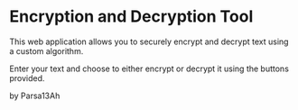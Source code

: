 <!DOCTYPE html>
<html lang="en">
<head>
    <meta charset="UTF-8">
    <meta name="viewport" content="width=device-width, initial-scale=1.0">
</head>
<body>
    <h1>Encryption and Decryption Tool</h1>
    <p>This web application allows you to securely encrypt and decrypt text using a custom algorithm.</p>
    <p>Enter your text and choose to either encrypt or decrypt it using the buttons provided.</p>
    <p>by Parsa13Ah</p>
</body>
</html>
